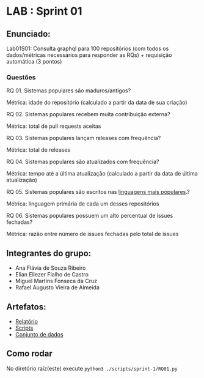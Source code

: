 
# LAB <XX> : Sprint 01

## Enunciado:

Lab01S01: Consulta graphql para 100 repositórios (com todos os dados/métricas necessários para responder as RQs) + requisição automática (3 pontos)
### Questões

RQ 01. Sistemas populares são maduros/antigos?

Métrica: idade do repositório (calculado a partir da data de sua criação)

RQ 02. Sistemas populares recebem muita contribuição externa?

Métrica: total de pull requests aceitas

RQ 03. Sistemas populares lançam releases com frequência?

Métrica: total de releases

RQ 04. Sistemas populares são atualizados com frequência?

Métrica: tempo até a última atualização (calculado a partir da data de última atualização)

RQ 05. Sistemas populares são escritos nas [linguagens mais populares](https://octoverse.github.com/).?

Métrica: linguagem primária de cada um desses repositórios

RQ 06. Sistemas populares possuem um alto percentual de issues fechadas?

Métrica: razão entre número de issues fechadas pelo total de issues
## Integrantes do grupo:

* Ana Flávia de Souza Ribeiro
* Elian Eliezer Fialho de Castro
* Miguel Martins Fonseca da Cruz
* Rafael Augusto Vieira de Almeida

## Artefatos:

* [Relatório](docs/README.md)
* [Scripts](scripts)
* [Conjunto de dados](scripts/dataset)
  


## Como rodar
No diretório raíz(este) execute `python3 ./scripts/sprint-1/RQ01.py`